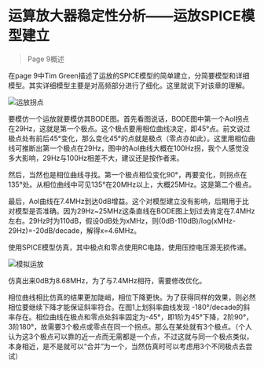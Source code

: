# 运算放大器稳定性分析——运放SPICE模型建立

> Page 9概述 

在page 9中Tim Green描述了运放的SPICE模型的简单建立，分简要模型和详细模型。其实详细模型主要是对高频部分进行了细化。这里就说下对该章的理解。  

![运放拐点](https://mythidea.oss-cn-beijing.aliyuncs.com/Snipaste_2018-11-14_00-17-51.png)

要模仿一个运放就要模仿其BODE图。首先看图说话，BODE图中第一个Aol拐点在29Hz，这就是第一个极点。这个极点要用相位曲线决定，即45°点。前文说过极点处有前后45°变化，那么变化45°的点就是极点（零点亦如此）。这里用相位曲线可推断出第一个极点在29Hz，图中的Aol曲线大概在100Hz拐，我个人感觉没多大影响，29Hz与100Hz相差不大，建议还是按作者来。 

然后，当然也是相位曲线寻找。第一个极点相位变化90°，再要变化，则拐点在135°处。从相位曲线中可见135°在20MHz以上，大概25MHz。这是第二个极点。 

最后，Aol曲线在7.4MHz到达0dB增益。这个对模型建立没有影响，后期用于比对模型是否准确。因为29Hz~25MHz这条直线在BODE图上划过去肯定在7.4MHz左右。29Hz时为110dB，假设0dB处为xMHz，则(0dB-110dB)/log(xMHz-29Hz)=-20dB/decade，解得x=4.6MHz。 

使用SPICE模型仿真，其中极点和零点使用RC电路，使用压控电压源无损传递。

![模拟运放](https://mythidea.oss-cn-beijing.aliyuncs.com/Snipaste_2018-11-14_00-50-18.png)

仿真出来0dB为8.68MHz，为了与7.4MHz相符，需要修改优化。 

相位曲线相比仿真的结果更加陡峭，相位下降更快。为了获得同样的效果，则必然相位要继续下降才能保证斜率符合。在图1上划斜率曲线发现 -180°/decade的斜率存在。相位曲线在极点和零点处斜率固定为-45°，即1阶为45°下降，2阶90°，3阶180°，故需要3个极点或零点在同一个拐点。那么在某处就有3个极点。（个人认为这3个极点可以靠的近一点而无需都是一个点，不过这就与同一个极点类似，本身相近，是不是就可以“合并”为一个，当然仿真时可以考虑用3个不同极点去尝试） 